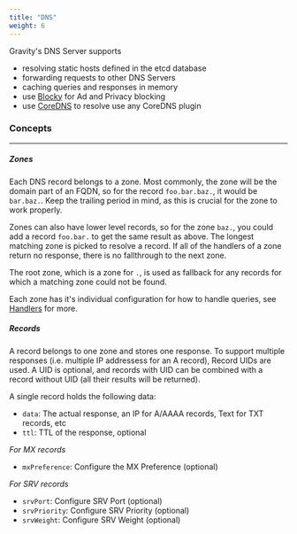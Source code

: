 ```yaml
---
title: "DNS"
weight: 6
---
```


Gravity's DNS Server supports

- resolving static hosts defined in the etcd database
- forwarding requests to other DNS Servers
- caching queries and responses in memory
- use [Blocky](https://0xerr0r.github.io/blocky/) for Ad and Privacy blocking
- use [CoreDNS](https://github.com/coredns/coredns) to resolve use any CoreDNS plugin

### Concepts

---

##### Zones

Each DNS record belongs to a zone. Most commonly, the zone will be the domain part of an FQDN, so for the record `foo.bar.baz.`, it would be `bar.baz.`. Keep the trailing period in mind, as this is crucial for the zone to work properly.

Zones can also have lower level records, so for the zone `baz.`, you could add a record `foo.bar.` to get the same result as above. The longest matching zone is picked to resolve a record. If all of the handlers of a zone return no response, there is no fallthrough to the next zone.

The root zone, which is a zone for `.`, is used as fallback for any records for which a matching zone could not be found.

Each zone has it's individual configuration for how to handle queries, see [Handlers](./handlers) for more.

##### Records

A record belongs to one zone and stores one response. To support multiple responses (i.e. multiple IP addressess for an A record), Record UIDs are used. A UID is optional, and records with UID can be combined with a record without UID (all their results will be returned).

A single record holds the following data:

- `data`: The actual response, an IP for A/AAAA records, Text for TXT records, etc
- `ttl`: TTL of the response, optional

_For MX records_

- `mxPreference`: Configure the MX Preference (optional)

_For SRV records_

- `srvPort`: Configure SRV Port (optional)
- `srvPriority`: Configure SRV Priority (optional)
- `srvWeight`: Configure SRV Weight (optional)

